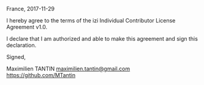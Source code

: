 France, 2017-11-29

I hereby agree to the terms of the izi Individual Contributor License
Agreement v1.0.

I declare that I am authorized and able to make this agreement and sign this
declaration.

Signed,

Maximilien TANTIN <maximilien.tantin@gmail.com> https://github.com/MTantin
